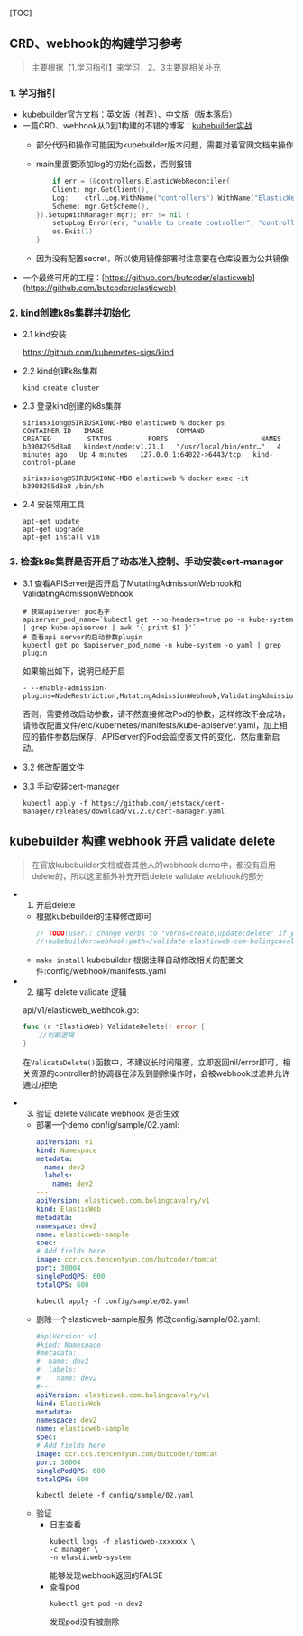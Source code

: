 [TOC]

## CRD、webhook的构建学习参考

> 主要根据【1.学习指引】来学习，2、3主要是相关补充

### 1. 学习指引

- kubebuilder官方文档：[英文版（推荐）](https://book.kubebuilder.io/)、[中文版（版本落后）](https://cloudnative.to/kubebuilder/)
- 一篇CRD、webhook从0到1构建的不错的博客：[kubebuilder实战](https://xinchen.blog.csdn.net/article/details/113035349)
  - 部分代码和操作可能因为kubebuilder版本问题，需要对着官网文档来操作
  - main里面要添加log的初始化函数，否则报错
  
	```go
		if err = (&controllers.ElasticWebReconciler{
		Client: mgr.GetClient(),
		Log:    ctrl.Log.WithName("controllers").WithName("ElasticWeb"), #添加这行
		Scheme: mgr.GetScheme(),
	}).SetupWithManager(mgr); err != nil {
		setupLog.Error(err, "unable to create controller", "controller", "ElasticWeb")
		os.Exit(1)
	}
	```

  - 因为没有配置secret，所以使用镜像部署时注意要在仓库设置为公共镜像 
- 一个最终可用的工程：[https://github.com/butcoder/elasticweb](https://github.com/butcoder/elasticweb)

### 2. kind创建k8s集群并初始化
- 2.1 kind安装
  
	https://github.com/kubernetes-sigs/kind


- 2.2 kind创建k8s集群

	```shell
	kind create cluster
	```

- 2.3 登录kind创建的k8s集群

	```shell
	siriusxiong@SIRIUSXIONG-MB0 elasticweb % docker ps
	CONTAINER ID   IMAGE                  COMMAND                  CREATED         STATUS         PORTS                       NAMES
	b3908295d8a8   kindest/node:v1.21.1   "/usr/local/bin/entr…"   4 minutes ago   Up 4 minutes   127.0.0.1:64022->6443/tcp   kind-control-plane
	```
	```shell
	siriusxiong@SIRIUSXIONG-MB0 elasticweb % docker exec -it b3908295d8a8 /bin/sh  
	```

- 2.4 安装常用工具

	```shell
	apt-get update
	apt-get upgrade
	apt-get install vim
	```

### 3. 检查k8s集群是否开启了动态准入控制、手动安装cert-manager

- 3.1 查看APIServer是否开启了MutatingAdmissionWebhook和ValidatingAdmissionWebhook

	```shell
	# 获取apiserver pod名字
	apiserver_pod_name=`kubectl get --no-headers=true po -n kube-system | grep kube-apiserver | awk '{ print $1 }'`
	# 查看api server的启动参数plugin
	kubectl get po $apiserver_pod_name -n kube-system -o yaml | grep plugin
	```
	如果输出如下，说明已经开启
	```shell
	- --enable-admission-plugins=NodeRestriction,MutatingAdmissionWebhook,ValidatingAdmissionWebhook
	```
	否则，需要修改启动参数，请不然直接修改Pod的参数，这样修改不会成功，请修改配置文件/etc/kubernetes/manifests/kube-apiserver.yaml，加上相应的插件参数后保存，APIServer的Pod会监控该文件的变化，然后重新启动。

- 3.2 修改配置文件

- 3.3 手动安装cert-manager

	```shell
	kubectl apply -f https://github.com/jetstack/cert-manager/releases/download/v1.2.0/cert-manager.yaml
	```

## kubebuilder 构建 webhook 开启 validate delete

> 在官放kubebuilder文档或者其他人的webhook demo中，都没有启用delete的，所以这里额外补充开启delete validate webhook的部分

- 1. 开启delete

	- 根据kubebuilder的注释修改即可
		```go
		// TODO(user): change verbs to "verbs=create;update;delete" if you want to enable deletion validation.
		//+kubebuilder:webhook:path=/validate-elasticweb-com-bolingcavalry-v1-elasticweb,mutating=false,failurePolicy=fail,sideEffects=None,groups=elasticweb.com.bolingcavalry,resources=elasticwebs,verbs=create;update;delete,versions=v1,name=velasticweb.kb.io,admissionReviewVersions=v1
		```
	- `make install`
		kubebuilder 根据注释自动修改相关的配置文件:config/webhook/manifests.yaml

- 2. 编写 delete validate 逻辑

	api/v1/elasticweb_webhook.go:

	```go
	func (r *ElasticWeb) ValidateDelete() error {
		//判断逻辑
	}
	```

	在`ValidateDelete()`函数中，不建议长时间阻塞，立即返回nil/error即可，相关资源的controller的协调器在涉及到删除操作时，会被webhook过滤并允许通过/拒绝

- 3. 验证 delete validate webhook 是否生效
  - 部署一个demo
	config/sample/02.yaml:
	```yaml
	apiVersion: v1
	kind: Namespace
	metadata:
	  name: dev2
	  labels:
	    name: dev2
	---
	apiVersion: elasticweb.com.bolingcavalry/v1
	kind: ElasticWeb
	metadata:
	namespace: dev2
	name: elasticweb-sample
	spec:
	# Add fields here
	image: ccr.ccs.tencentyun.com/butcoder/tomcat
	port: 30004
	singlePodQPS: 600
	totalQPS: 600
	```
	```shell
	kubectl apply -f config/sample/02.yaml
	```
  - 删除一个elasticweb-sample服务
	修改config/sample/02.yaml:
	```yaml
	#apiVersion: v1
	#kind: Namespace
	#metadata:
	#  name: dev2
	#  labels:
	#    name: dev2
	#---
	apiVersion: elasticweb.com.bolingcavalry/v1
	kind: ElasticWeb
	metadata:
	namespace: dev2
	name: elasticweb-sample
	spec:
	# Add fields here
	image: ccr.ccs.tencentyun.com/butcoder/tomcat
	port: 30004
	singlePodQPS: 600
	totalQPS: 600
	```
	```
	kubectl delete -f config/sample/02.yaml
	```
  - 验证
	- 日志查看
		```shell
		kubectl logs -f elasticweb-xxxxxxx \
		-c manager \
		-n elasticweb-system
		```
		能够发现webhook返回的FALSE
	- 查看pod
		```shell
		kubectl get pod -n dev2
		```
		发现pod没有被删除